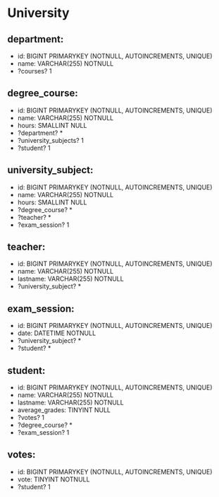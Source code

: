 # University

## department:
- id: BIGINT PRIMARYKEY (NOTNULL, AUTOINCREMENTS, UNIQUE)
- name: VARCHAR(255) NOTNULL
- ?courses? 1

## degree_course:
- id: BIGINT PRIMARYKEY (NOTNULL, AUTOINCREMENTS, UNIQUE)
- name: VARCHAR(255) NOTNULL
- hours: SMALLINT   NULL
- ?department? *
- ?university_subjects? 1
- ?student? 1

## university_subject:
- id: BIGINT PRIMARYKEY (NOTNULL, AUTOINCREMENTS, UNIQUE)
- name: VARCHAR(255) NOTNULL
- hours: SMALLINT   NULL
- ?degree_course? *
- ?teacher? *
- ?exam_session? 1

## teacher:
- id: BIGINT PRIMARYKEY (NOTNULL, AUTOINCREMENTS, UNIQUE)
- name: VARCHAR(255) NOTNULL
- lastname: VARCHAR(255) NOTNULL
- ?university_subject? *

## exam_session:
- id: BIGINT PRIMARYKEY (NOTNULL, AUTOINCREMENTS, UNIQUE)
- date: DATETIME NOTNULL
- ?university_subject? *
- ?student? *

## student:
- id: BIGINT PRIMARYKEY (NOTNULL, AUTOINCREMENTS, UNIQUE)
- name: VARCHAR(255) NOTNULL
- lastname: VARCHAR(255) NOTNULL
- average_grades: TINYINT NULL
- ?votes? 1
- ?degree_course? *
- ?exam_session? 1


## votes:
- id: BIGINT PRIMARYKEY (NOTNULL, AUTOINCREMENTS, UNIQUE)
- vote: TINYINT NOTNULL
- ?student? 1









<!-- - ------ sono presenti diversi Dipartimenti (es.: Lettere e Filosofia, Matematica, Ingegneria ecc.);
- ------ ogni Dipartimento offre più Corsi di Laurea (es.: Civiltà e Letterature Classiche, Informatica, Ingegneria Elettronica ecc..)
- ------ ogni Corso di Laurea prevede diversi Corsi (es.: Letteratura Latina, Sistemi Operativi 1, Analisi Matematica 2 ecc.;
- -------- ogni Corso può essere tenuto da diversi Insegnanti;
- ----------- ogni Corso prevede più appelli d'Esame;


- ------------ ogni Studente è iscritto ad un solo Corso di Laurea;
- ------------- ogni Studente può iscriversi a più appelli di Esame;
- ------------- per ogni appello d'Esame a cui lo Studente ha partecipato, è necessario memorizzare il voto ottenuto, anche se non sufficiente Pensiamo a quali entità (tabelle) creare per il nostro database e cerchiamo poi di stabilirne le relazioni. -->